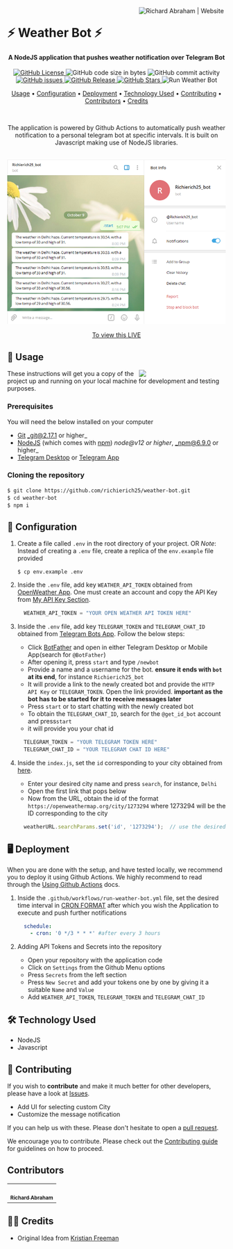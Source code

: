 <!-- markdownlint-disable -->
<a href="https://www.richierich25.com" target="_blank">
    <img alt="Richard Abraham | Website" src="https://user-images.githubusercontent.com/34006942/95367062-e827e000-08f1-11eb-8e6a-b28b6d0e9690.png" title="Richard Abraham | Website" align="right" width="200px" />
</a>

⚡️ Weather Bot ⚡️
======================

<h4 align="center">A NodeJS application that pushes weather notification over Telegram Bot</h4>

<div align="center"> 

  <p align="center">
    <a href="https://github.com/richierich25/weather-bot/blob/main/LICENSE">
      <img src="https://img.shields.io/github/license/richierich25/weather-bot?color=blue" alt="GitHub License">
    </a>
    <img src="https://img.shields.io/github/languages/code-size/richierich25/weather-bot" alt="GitHub code size in bytes">
    <img src="https://img.shields.io/github/commit-activity/w/richierich25/weather-bot" alt="GitHub commit activity">
    <a href="https://github.com/richierich25/weather-bot/issues">
      <img src="https://img.shields.io/github/issues/richierich25/weather-bot" alt="GitHub issues">
    </a>
    <a href="https://github.com/richierich25/weather-bot/releases">
      <img src="https://img.shields.io/github/v/release/richierich25/weather-bot.svg?style=flat" alt="GitHub Release">
    </a>
      <a href="https://github.com/richierich25/weather-bot/stargazers">
      <img src="https://img.shields.io/github/stars/richierich25/weather-bot" alt="GitHub Stars">
    </a>
    <img src="https://github.com/richierich25/weather-bot/workflows/Run%20Weather%20Bot/badge.svg" alt="Run Weather Bot">
  </p>

  <p align="center">
    <a href="#usage">Usage</a> •
    <a href="#configuration">Configuration</a> •
    <a href="#deployment">Deployment</a> •
    <a href="#technology-used">Technology Used</a> •
    <a href="#contributing">Contributing</a> •
    <a href="#contributors">Contributors</a> •
    <a href="#credits">Credits</a>
  </p>
  <br>

  <p>
    The application is powered by Github Actions to automatically push weather notification to a personal telegram bot at specific intervals. It is built on Javascript making use of NodeJS libraries. 
  </p>
  <br>

</div>

<img src="./telegram-bot.png">
<p align="center">
  <a href="http://t.me/Richierich25_bot">To view this LIVE</a>
</p>


## 📖 Usage

<img align="right" src="https://i.ibb.co/CJfW18H/ship.gif" width="200"/>

These instructions will get you a copy of the project up and running on your local machine for development and testing purposes.

### Prerequisites

You will need the below installed on your computer
- [Git](https://git-scm.com) _git@2.17.1 or higher_
- [NodeJS](https://nodejs.org/en/download/) (which comes with [npm](http://npmjs.com)) _node@v12 or higher_, _npm@6.9.0 or higher_
- [Telegram Desktop](https://desktop.telegram.org/) or [Telegram App](https://play.google.com/store/apps/details?id=org.telegram.messenger&hl=en_IN&gl=US)

### Cloning the repository

```sh
$ git clone https://github.com/richierich25/weather-bot.git
$ cd weather-bot
$ npm i 
```

## 💨 Configuration

  1. Create a file called `.env` in the root directory of your project. OR
    *Note*: Instead of creating a `.env` file, create a replica of the `env.example` file provided

      ```shell
      $ cp env.example .env
      ```

  2. Inside the `.env` file, add key `WEATHER_API_TOKEN` obtained from [OpenWeather App](https://home.openweathermap.org/). One must create an account and copy the API Key from [My API Key Section](https://home.openweathermap.org/api_keys).

      ```javascript
        WEATHER_API_TOKEN = "YOUR OPEN WEATHER API TOKEN HERE"
      ```

  3. Inside the `.env` file, add key `TELEGRAM_TOKEN` and `TELEGRAM_CHAT_ID` obtained from [Telegram Bots App](https://core.telegram.org/bots). Follow the below steps:

      - Click [BotFather](https://t.me/botfather) and open in either Telegram Desktop or Mobile App(search for `@BotFather`)
      - After opening it, press `start` and type `/newbot`
      - Provide a name and a username for the bot. **ensure it ends with `bot` at its end**, for instance `Richierich25_bot`
      - It will provide a link to the newly created bot and provide the `HTTP API Key` or `TELEGRAM_TOKEN`. Open the link provided. **important as the bot has to be started for it to receive messages later**
      - Press `start` or to start chatting with the newly created bot 
      - To obtain the `TELEGRAM_CHAT_ID`, search for the `@get_id_bot` account and press`start`
      - it will provide you your chat id

      ```javascript
        TELEGRAM_TOKEN = "YOUR TELEGRAM TOKEN HERE"
        TELEGRAM_CHAT_ID = "YOUR TELEGRAM CHAT ID HERE"
      ```

  4. Inside the `index.js`, set the `id` corresponding to your city obtained from [here](https://openweathermap.org/find).

      - Enter your desired city name and press `search`, for instance, `Delhi`
      - Open the first link that pops below
      - Now from the URL, obtain the id of the format `https://openweathermap.org/city/1273294` where 1273294 will be the ID corresponding to the city

      ```javascript
        weatherURL.searchParams.set('id', '1273294');  // use the desired id here
      ```

## 🖥️ Deployment

When you are done with the setup, and have tested locally, we recommend you to deploy it using Github Actions.
We highly recommend to read through the [Using Github Actions](https://docs.github.com/en/free-pro-team@latest/actions/quickstart) docs.

  1. Inside the `.github/workflows/run-weather-bot.yml` file, set the desired time interval in [CRON FORMAT](https://www.freeformatter.com/cron-expression-generator-quartz.html) after which you wish the Application to execute and push further notifications

      ```yaml
        schedule:
          - cron: '0 */3 * * *' #after every 3 hours
      ```

  2. Adding API Tokens and Secrets into the repository

      - Open your repository with the application code
      - Click on `Settings` from the Github Menu options
      - Press `Secrets` from the left section
      - Press `New Secret` and add your tokens one by one by giving it a suitable `Name` and `Value`
      - Add `WEATHER_API_TOKEN`, `TELEGRAM_TOKEN` and `TELEGRAM_CHAT_ID`

## 🛠️ Technology Used

- NodeJS
- Javascript

## 🤝 Contributing

If you wish to **contribute** and make it much better for other developers, please have a look at [Issues](https://github.com/richierich25/weather-bot/issues).

- Add UI for selecting custom City
- Customize the message notification

If you can help us with these. Please don't hesitate to open a [pull request](https://github.com/richierich25/weather-bot/pulls).

We encourage you to contribute. Please check out the [Contributing guide](CONTRIBUTING.md) for guidelines on how to proceed.

## Contributors

<!-- ALL-CONTRIBUTORS-LIST:START - Do not remove or modify this section -->
<table>
  <tr>
    <td align="center"><a href="htts://www.richierich25.com">
    <img src="https://user-images.githubusercontent.com/34006942/95364922-0e984c00-08ef-11eb-9e3b-48cfd6f844e7.jpg" width="100px;" alt=""/><br /><sub><b>Richard Abraham</b></sub></a></td>
  </tr>
</table>
<!-- ALL-CONTRIBUTORS-LIST:END -->


## 👏🏻 Credits

- Original Idea from [Kristian Freeman](https://github.com/signalnerve)